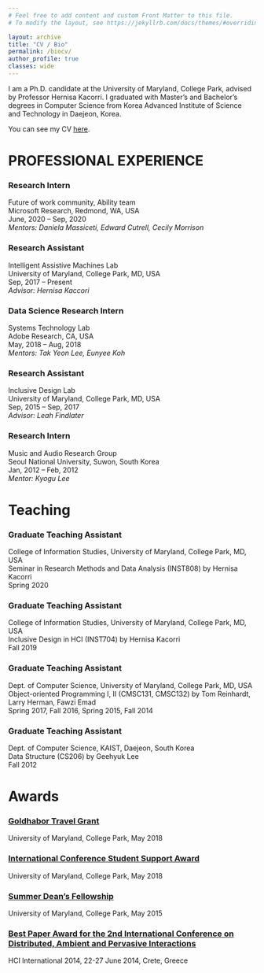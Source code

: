 ```yaml
---
# Feel free to add content and custom Front Matter to this file.
# To modify the layout, see https://jekyllrb.com/docs/themes/#overriding-theme-defaults

layout: archive
title: "CV / Bio"
permalink: /biocv/
author_profile: true
classes: wide
---
```



I am a Ph.D. candidate at the University of Maryland, College Park, advised by Professor Hernisa Kacorri. 
I graduated with Master’s and Bachelor’s degrees in Computer Science from Korea Advanced Institute of Science and Technology in Daejeon, Korea.

You can see my CV [here](../CV_JonggiHong.pdf).

# PROFESSIONAL EXPERIENCE

### Research Intern
Future of work community, Ability team <br>
Microsoft Research, Redmond, WA, USA<br>
June, 2020 – Sep, 2020<br>
*Mentors: Daniela Massiceti, Edward Cutrell, Cecily Morrison*

### Research Assistant
Intelligent Assistive Machines Lab <br>
University of Maryland, College Park, MD, USA<br>
Sep, 2017 – Present<br>
*Advisor: Hernisa Kaccori*

### Data Science Research Intern
Systems Technology Lab <br>
Adobe Research, CA, USA<br>
May, 2018 – Aug, 2018<br>
*Mentors: Tak Yeon Lee, Eunyee Koh*

### Research Assistant
Inclusive Design Lab <br>
University of Maryland, College Park, MD, USA<br>
Sep, 2015 – Sep, 2017<br>
*Advisor: Leah Findlater*

### Research Intern
Music and Audio Research Group <br>
Seoul National University, Suwon, South Korea<br>
Jan, 2012 – Feb, 2012<br>
*Mentor: Kyogu Lee*


# Teaching 

### Graduate Teaching Assistant
College of Information Studies, University of Maryland, College Park, MD, USA<br>
Seminar in Research Methods and Data Analysis (INST808) by Hernisa Kacorri<br>
Spring 2020

### Graduate Teaching Assistant
College of Information Studies, University of Maryland, College Park, MD, USA<br>
Inclusive Design in HCI (INST704) by Hernisa Kacorri<br>
Fall 2019

### Graduate Teaching Assistant
Dept. of Computer Science, University of Maryland, College Park, MD, USA<br>
Object-oriented Programming I, II (CMSC131, CMSC132) by Tom Reinhardt, Larry Herman, Fawzi Emad<br>
Spring 2017, Fall 2016, Spring 2015, Fall 2014

### Graduate Teaching Assistant
Dept. of Computer Science, KAIST, Daejeon, South Korea<br>
Data Structure (CS206) by Geehyuk Lee<br>
Fall 2012

# Awards

### [Goldhabor Travel Grant](https://gradschool.umd.edu/funding/student-fellowships-awards/graduate-school-travel-grants)
University of Maryland, College Park, May 2018

### [International Conference Student Support Award](https://gradschool.umd.edu/funding/student-fellowships-awards/graduate-school-travel-grants)
University of Maryland, College Park, May 2018

### [Summer Dean’s Fellowship](https://gradschool.umd.edu/funding/student-fellowships-awards/university-deans-and-merit-program)
University of Maryland, College Park, May 2015

### [Best Paper Award for the 2nd International Conference on Distributed, Ambient and Pervasive Interactions](http://2014.hci.international/pagesmith/104)
HCI International 2014, 22-27 June 2014, Crete, Greece
